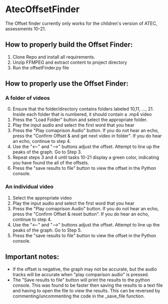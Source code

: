 # AtecOffsetFinder
The Offset finder currently only works for the children's version of ATEC, assessments 10-21.

## How to properly build the Offset Finder:
1. Clone Repo and install all requirements.
2. Unzip FFMPEG and extract content to project directory
3. Run the offsetFinder.py file

## How to properly use the Offset Finder:

### A folder of videos
0. Ensure that the folder/directory contains folders labeled 10,11, ..., 21. Inside each folder that is numbered, it should contain a .mp4 video
1. Press the "Load Folder" button and select the appropriate folder.
2. Play the input audio and select the first word that you hear
3. Press the "Play comaprison Audio" button. If you do not hear an echo, press the "Confirm Offset & and get next video in folder". If you do hear an echo, continue to step 4.
4. Use the "<--" and "-->" buttons adjust the offset. Attempt to line up the peaks of the graph. Go to Step 3.
5. Repeat steps 3 and 4 until tasks 10-21 display a green color, indicating you have found the all of the offsets.
6. Press the "save results to file" button to view the offset in the Python console.

### An individual video
1. Select the appropriate video
2. Play the input audio and select the first word that you hear
3. Press the "Play comaprison Audio" button. If you do not hear an echo, press the "Confirm Offset & reset button". If you do hear an echo, continue to step 4.
4. Use the "<--" and "-->" buttons adjust the offset. Attempt to line up the peaks of the graph. Go to Step 5. 
5. Press the "save results to file" button to view the offset in the Python console.

## Important notes:
* If the offset is negative, the graph may not be accurate, but the audio tracks will be accurate when "play comparison audio" is pressed.
* The "Save results to file" button will print the results to the python console. This was found to be faster then saving the results to a text file and having to open the file to view the results. This can be reversed by commenting/uncommenting the code in the _save_file function.
